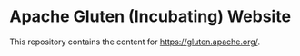 # Apache Gluten (Incubating) Website

This repository contains the content for https://gluten.apache.org/.
